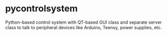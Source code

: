 # pycontrolsystem
Python-based control system with QT-based GUI class and separate server class to talk to peripheral devices like Arduino, Teensy, power supplies, etc.

